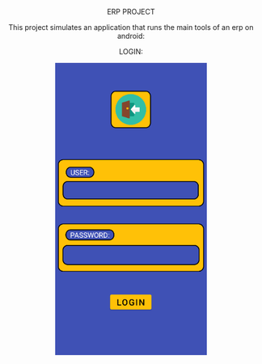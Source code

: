 <p align="center"> ERP PROJECT</p>

<p align="center">This project simulates an application that runs the main tools of an erp on android: </p>

<p align="center">LOGIN: </p>

<p align="center">
  <img src="https://github.com/Lxvine/ERP/blob/master/Screenshots/erp1.png" style=" width:300px">
</p>
